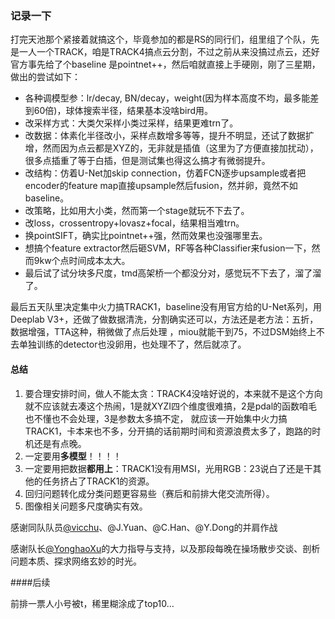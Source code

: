 ### 记录一下

打完天池那个紧接着就搞这个，毕竟参加的都是RS的同行们，组里组了个队，先是一人一个TRACK，咱是TRACK4搞点云分割，不过之前从来没搞过点云，还好官方事先给了个baseline
是pointnet++，然后咱就直接上手硬刚，刚了三星期，做出的尝试如下：

- 各种调模型参：lr/decay, BN/decay，weight(因为样本高度不均，最多能差到60倍)，球体搜索半径，结果基本没啥bird用。
- 改采样方式：大类欠采样小类过采样，结果更难trn了。
- 改数据：体素化半径改小，采样点数增多等等，提升不明显，还试了数据扩增，然而因为点云都是XYZ的，无非就是插值（这里为了方便直接加扰动），很多点插重了等于白插，但是测试集也得这么搞才有微弱提升。    
- 改结构：仿着U-Net加skip connection，仿着FCN逐步upsample或者把encoder的feature map直接upsample然后fusion，然并卵，竟然不如baseline。
- 改策略，比如用大小类，然而第一个stage就玩不下去了。
- 改loss，crossentropy+lovasz+focal，结果相当难trn。
- 换pointSIFT，确实比pointnet++强，然而效果也没强哪里去。
- 想搞个feature extractor然后砸SVM，RF等各种Classifier来fusion一下，然而9kw个点时间成本太大。
- 最后试了试分块多尺度，tmd高架桥一个都没分对，感觉玩不下去了，溜了溜了。

最后五天队里决定集中火力搞TRACK1，baseline没有用官方给的U-Net系列，用Deeplab V3+，还做了做数据清洗，分割确实还可以，方法还是老方法：五折，数据增强，TTA这种，稍微做了点后处理
，miou就能干到75，不过DSM始终上不去单独训练的detector也没卵用，也处理不了，然后就凉了。

#### 总结

1. 要合理安排时间，做人不能太贪：TRACK4没啥好说的，本来就不是这个方向就不应该就去凑这个热闹，1是就XYZI四个维度很难搞，2是pdal的函数咱毛也不懂也不会处理，3是参数太多搞不定，
就应该一开始集中火力搞TRACK1，卡本来也不多，分开搞的话前期时间和资源浪费太多了，跑路的时机还是有点晚。
2. 一定要用**多模型**！！！！
3. 一定要用把数据**都用上**：TRACK1没有用MSI，光用RGB：23说白了还是干其他的任务挤占了TRACK1的资源。
4. 回归问题转化成分类问题更容易些（赛后和前排大佬交流所得）。
5. 图像相关问题多尺度确实有效。

感谢同队队员[@vicchu](https://github.com/vicchu)、@J.Yuan、@C.Han、@Y.Dong的并肩作战

感谢队长[@YonghaoXu](https://github.com/YonghaoXu)的大力指导与支持，以及那段每晚在操场散步交谈、剖析问题本质、探求网络玄妙的时光。

####后续

前排一票人小号被t，稀里糊涂成了top10…
